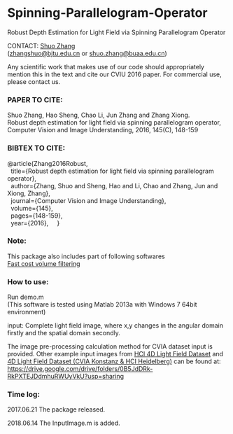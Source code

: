 # Spinning-Parallelogram-Operator
Robust Depth Estimation for Light Field via Spinning Parallelogram Operator

CONTACT: [Shuo Zhang](https://shuozh.github.io/)  
(zhangshuo@bjtu.edu.cn or shuo.zhang@buaa.edu.cn)

Any scientific work that makes use of our code should appropriately
mention this in the text and cite our CVIU 2016 paper. For commercial
use, please contact us.

### PAPER TO CITE:

Shuo Zhang, Hao Sheng, Chao Li, Jun Zhang and Zhang Xiong.  
Robust depth estimation for light field via spinning parallelogram operator, 
Computer Vision and Image Understanding, 2016, 145(C), 148-159

### BIBTEX TO CITE:

  @article{Zhang2016Robust,  
    title={Robust depth estimation for light field via spinning parallelogram 
  		  operator},  
    author={Zhang, Shuo and Sheng, Hao and Li, Chao and Zhang, Jun and Xiong, 
 		  Zhang},  
    journal={Computer Vision and Image Understanding},  
    volume={145},  
    pages={148-159},  
    year={2016},  
    } 

### Note:

This package also includes part of following softwares  
[Fast cost volume filtering](https://www.ims.tuwien.ac.at/publications/tuw-210567)

### How to use:

Run demo.m  
(This software is tested using Matlab 2013a with Windows 7 64bit environment)

input: Complete light field image, where x,y changes in the angular domain firstly and the spatial domain secondly.

The image pre-processing calculation method for CVIA dataset input is provided. Other example input images from [HCI 4D Light Field Dataset](http://lightfieldgroup.iwr.uni-heidelberg.de/?page_id=713) and [4D Light Field Dataset (CVIA Konstanz & HCI Heidelberg)](http://hci-lightfield.iwr.uni-heidelberg.de/) can be found at: https://drive.google.com/drive/folders/0B5JdDRk-RkPXTEJDdmhuRWUyVkU?usp=sharing 

### Time log:

2017.06.21 The package released.

2018.06.14 The InputImage.m is added.
